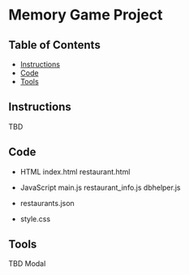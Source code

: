 # Memory Game Project

## Table of Contents

* [Instructions](#instructions)
* [Code](#code)
* [Tools](#tools)

## Instructions

TBD

## Code

* HTML
  index.html
  restaurant.html

* JavaScript
  main.js
  restaurant_info.js
  dbhelper.js

* restaurants.json

* style.css

## Tools

TBD
Modal
